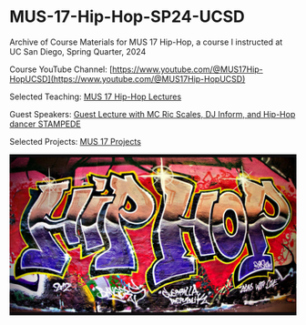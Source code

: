# MUS-17-Hip-Hop-SP24-UCSD
Archive of Course Materials for MUS 17 Hip-Hop, a course I instructed at UC San Diego, Spring Quarter, 2024

Course YouTube Channel: [https://www.youtube.com/@MUS17Hip-HopUCSD](https://www.youtube.com/@MUS17Hip-HopUCSD)

Selected Teaching: [MUS 17 Hip-Hop Lectures](https://www.youtube.com/playlist?list=PLnYrdeC2961sRQ74wnqjgVd57qNeOUGX0)

Guest Speakers: [Guest Lecture with MC Ric Scales, DJ Inform, and Hip-Hop dancer STAMPEDE](https://www.youtube.com/playlist?list=PLnYrdeC2961vqLgma4lSAbqfOEDQU-gwY)

Selected Projects: [MUS 17 Projects](https://www.youtube.com/playlist?list=PLnYrdeC2961uTb5HmsoeTP2GwcC3vBZgt)

<img src="hip-hop-wallpaper.jpg" style="width:800px">
